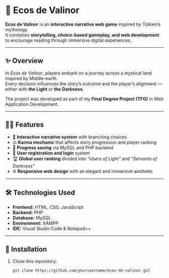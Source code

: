 # 🌌 Ecos de Valinor

**Ecos de Valinor** is an **interactive narrative web game** inspired by Tolkien’s mythology.  
It combines **storytelling, choice-based gameplay, and web development** to encourage reading through immersive digital experiences.

---

## ✨ Overview

In *Ecos de Valinor*, players embark on a journey across a mystical land inspired by Middle-earth.  
Every decision influences the story’s outcome and the player’s alignment — either with **the Light** or **the Darkness**.

The project was developed as part of my **Final Degree Project (TFG)** in Web Application Development.

---

## 🧙‍♂️ Features

- 📖 **Interactive narrative system** with branching choices  
- ⚖️ **Karma mechanic** that affects story progression and player ranking  
- 💾 **Progress saving** via MySQL and PHP backend  
- 👤 **User registration and login** system  
- 🏆 **Global user ranking** divided into *“Users of Light”* and *“Servants of Darkness”*  
- 🌐 **Responsive web design** with an elegant and immersive aesthetic

---

## 🛠️ Technologies Used

- **Frontend:** HTML, CSS, JavaScript  
- **Backend:** PHP  
- **Database:** MySQL  
- **Environment:** XAMPP  
- **IDE:** Visual Studio Code & Notepad++  

---

## 🚀 Installation

1. Clone this repository:
   ```bash
   git clone https://github.com/yourusername/ecos-de-valinor.git
